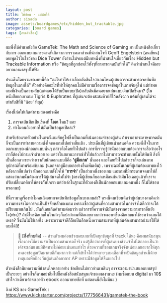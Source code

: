 ```yaml
---
layout: post
title: ให้ซ่อน - แต่นับได้
author: sisada
image: assets/boardgames/etc/hidden_but_trackable.jpg
categories: [board games]
tags: [กบเล่าเรื่อง]
---
```

ผมพึ่งได้อ่านหนังสือ GameTek: The Math and Science of Gaming มา เป็นหนังสือเกี่ยวกับการ ออกแบบเกมกระดานที่เกิดจากการรวมเอาส่วนที่น่าสนใจที่ Geoff Engelstein (คนเขียน) เคยพูดไว้ในโชว์ของ Dice Tower ยังอ่านไม่จบแต่มีบทหนึ่งที่น่าสนใจเกี่ยวกับเรื่อง Hidden but Trackable Information หรือ "ข้อมูลที่ถูกซ่อนไว้ทั้งๆที่สามารถจดบันทึกได้" คิดว่าน่าสนใจดีเลยอยากเอามาสรุปให้ฟัง

ประเด็นโดยรวมของบทนี้คือ "อะไรทำให้เราเลือกตัดสินใจว่าเกมไหนผู้เล่นควรจะสามารถจดบันทึกข้อมูลในเกมได้" ตัวอย่างคืออะไรที่ทำให้ทุกคนไม่มีคำถามเรื่องการจดข้อมูลในเกมจับคู่ไพ่ แต่ทำพอเกมที่เงินเป็นความลับ(แต่ตอนได้รับเป็นแบบเปิด)กลับดันมีคนอยากเล่นแบบเงินเปิดขึ้นมา? (ในหนังสือยกเอาเกม Tigris & Euphrates ที่ผู้เล่นจะต้องสะสมคิวบ์สีไว้หลังฉาก แต้มที่ผู้เล่นได้จะเท่ากับสีที่มี 'น้อย' ที่สุด)

เรื่องนี้ก่อให้เกิดคำถามสองอย่างคือ

1) การจดบันทึกเป็นเรื่องที่ **โอเค** ไหม? และ
2) ทำไมคนถึงอยากให้มันเป็นข้อมูลเปิดล่ะ?

สำหรับข้อแรกตัวอย่างในกรณีเกมจับคู่ไพ่ซึ่งเป็นเกมที่เน้นความจำของผู้เล่น ถ้าเราเอากระดาษมาจดมันก็จะเป็นการทำลายความตั้งใจของเกมไปอย่างสิ้นเชิง
.
ประเด็นที่ผู้เขียนนำเสนอคือ ความตั้งใจในการออกแบบของนักออกแบบนั้นๆ กล่าวคือโดยทั่วไปแล้ว การที่เราจะรู้ว่านักออกแบบต้องการจะสื่อว่าอะไรเราก็ต้องไปถามเจ้าตัวเอาเอง แต่ว่าในสถานะการณ์ทั่วไปแล้วเราไม่สามารถจะทำแบบนั้นได้ทันที สิ่งที่เป็นสื่อกลางระหว่างเรากับนักออกแบบก็คือ **'คู่มือเกม'** นั้นเอง และโดยทั่วไปแล้วเราก็จะเล่นตามอุปกรณ์ที่มาพร้อมกับเกม (นอกจากคู่มือบอกอย่างอื่นเพิ่มเติม)
.
เพราะฉะนั้นเกมที่ผู้เล่นต้องเอาของไว้หลังฉากก็แปลว่า นักออกแบบตั้งใจให้ **'การจำ'** เป็นส่วนหนึ่งของเกม และเกมที่มีกระดาษจดมาให้ก็แสดงว่าเกมนั้นต้องการให้ผู้เล่นจดไม่ใช่จำ (ตรงนี้ผู้เขียนก็บอกเหมือนกันว่ามันโอเคอยู่แล้วที่เราจะปรับเปลี่ยนกติกาให้ตรงกับใจเรา แต่ว่าเค้าในฐานะที่ตัวเองก็เป็นนักออกแบบเกมคนหนึ่ง ก็ไม่ได้ชอบหรอกนะ)

ทีนี้เรามาดูเรื่องทำไมคนถึงอยากจดบันทึกข้อมูลในบางเกมล่ะ? ตรงนี้คนเขียนคิดว่าผู้เล่นบางคนคิดว่าความทรงจำไม่ควรจะเป็นปัจจัยหลักของเกม เพราะเชื่อว่าผู้เล่นที่ความสามารถในการจำได้ดีกว่าจะได้เปรียบมากเกินไป
.
มันก็เลยเกิดคำถามต่อมาว่า แล้วการที่ความจำดีมันต่างจากความสามารถอื่นยังไง(ฟระ)? ถ้ามีใครคิดเลขในใจเก่งๆก็แปลว่าคนที่คิดเลขกากกว่าจะเอาเครื่องคิดเลขมาใช้ระหว่างเกมได้เหรอ? ซึ่งมันไม่ใช่เลยไง เพราะความจำดีก็ถือเป็นอีกหนึ่งความสามารถที่ผู้เล่นต้องสามารถนำมาใช้ได้เกมได้สิ!

> 🐸 **[สิ่งที่กบคิด]** -- ส่วนตัวผมค่อนข้างชอบเกมที่เปิดทุกข้อมูลที่ track ได้นะ คือผมสนับสนุนเรื่องการใช้ความจำเป็นความสามารถก็จริง แต่รู้สึกว่าการที่ผู้เล่นบางส่วนจำไม่ได้กลายเป็นว่าเค้าจะเล่นแบบมีทิศทางไม่ค่อยแน่นอนเท่าไร ด้วยความที่ชอบเกมจริงจังหน่อยเลยอยากให้ทุกคนเอาข้อมูลเปิดมาตบตีกันมากกว่า แต่ก็เข้าใจได้ว่าหลายๆเกมเลือกที่จะปิดข้อมูลส่วนนี้ด้วยเหตุผลเพื่อป้องกันผู้เล่นเกิดอาการ AP เพราะมีข้อมูลให้จิ้นเยอะไป


ตัวหนังสือมีบทความที่น่าสนใจหลายอย่าง ข้อเขียนไม่ยาวอ่านเพลินๆ อาจจะเอามานำเสนอแบบสรุปเป็นระยะๆ อย่างไรก็ตามอย่าลืมไปซื้อหนังสือสนับสนุนเจ้าของผลงานนะ (ผมซื้อแบบ digital มา 10$ เข้าใจว่าเดี๋ยวเค้าจะเอาตัว ebook ออกมาขายซักที่ แต่ตอนนี้ยังไม่มีนะ )

ลิงค์ KS ของ GameTek : https://www.kickstarter.com/projects/1777566431/gametek-the-book